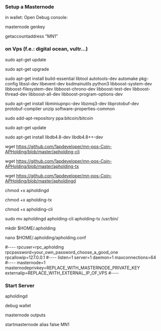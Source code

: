 ### Setup a Masternode

in wallet: Open Debug console: 

masternode genkey

getaccountaddress "MN1"


### on Vps (f.e.: digital ocean, vultr...)

sudo apt-get update

sudo apt-get upgrade

sudo apt-get install build-essential libtool autotools-dev automake pkg-config libssl-dev libevent-dev bsdmainutils python3 libboost-system-dev libboost-filesystem-dev libboost-chrono-dev libboost-test-dev libboost-thread-dev libboost-all-dev libboost-program-options-dev

sudo apt-get install libminiupnpc-dev libzmq3-dev libprotobuf-dev protobuf-compiler unzip software-properties-common

sudo add-apt-repository ppa:bitcoin/bitcoin

sudo apt-get update

sudo apt-get install libdb4.8-dev libdb4.8++-dev

wget https://github.com/1apdeveloper/mn-pos-Coin-APHolding/blob/master/apholding-cli

wget https://github.com/1apdeveloper/mn-pos-Coin-APHolding/blob/master/apholding-tx

wget https://github.com/1apdeveloper/mn-pos-Coin-APHolding/blob/master/apholdingd

chmod +x apholdingd

chmod +x apholding-tx

chmod +x apholding-cli

sudo mv apholdingd apholding-cli apholding-tx /usr/bin/

mkdir $HOME/.apholding

nano $HOME/.apholding/apholding.conf

#----
rpcuser=rpc_apholding
rpcpassword=your_own_password_choose_a_good_one
rpcallowip=127.0.0.1
#----
listen=1
server=1
daemon=1
maxconnections=64
#----
masternode=1
masternodeprivkey=REPLACE_WITH_MASTERNODE_PRIVATE_KEY
externalip=REPLACE_WITH_EXTERNAL_IP_OF_VPS
#----

### Start Server
apholdingd
 
 
debug wallet

masternode outputs


startmasternode alias false MN1
